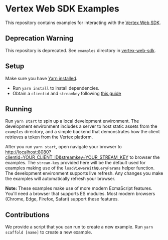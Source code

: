 # Vertex Web SDK Examples

This repository contains examples for interacting with the [Vertex Web SDK](https://www.npmjs.com/package/@vertexvis/viewer).

## Deprecation Warning

This repository is deprecated. See `examples` directory in [vertex-web-sdk](https://github.com/Vertexvis/vertex-web-sdk).

## Setup

Make sure you have [Yarn installed](https://classic.yarnpkg.com/en/docs/install).

- Run `yarn install` to install dependencies.
- Obtain a `clientid` and `streamkey` following [this guide](https://developer.vertexvis.com/docs/guides/authentication)

## Running

Run `yarn start` to spin up a local development environment. The development environment includes a server to host static assets from the `examples` directory, and a simple backend that demonstrates how the client retrieves a token from the Vertex platform.

After you run `yarn start`, open navigate your browser to <http://localhost:8080?clientid=YOUR_CLIENT_ID&streamkey=YOUR_STREAM_KEY> to browser the examples. The `stream-key` provided here will be the default used for examples making use of the `loadViewerWithQueryParams` helper function. The development environment supports live refresh. Any changes you make the examples will automatically refresh your browser.

**Note:** These examples make use of more modern EcmaScript features. You'll need a browser that supports ES modules. Most modern browsers (Chrome, Edge, Firefox, Safari) support these features.

## Contributions

We provide a script that you can run to create a new example. Run `yarn scaffold [name]` to create a new example.
